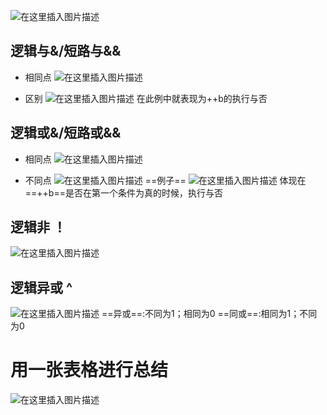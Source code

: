﻿![在这里插入图片描述](https://img-blog.csdnimg.cn/68ed0df785fb410aa73a560a4dd6e609.png?x-oss-process=image/watermark,type_ZHJvaWRzYW5zZmFsbGJhY2s,shadow_50,text_Q1NETiBATkpVU1RaSkM=,size_20,color_FFFFFF,t_70,g_se,x_16)
## 逻辑与&/短路与&&
- 相同点
![在这里插入图片描述](https://img-blog.csdnimg.cn/7ee0be73e7924cfeb9425a254463ebfd.png?x-oss-process=image/watermark,type_ZHJvaWRzYW5zZmFsbGJhY2s,shadow_50,text_Q1NETiBATkpVU1RaSkM=,size_20,color_FFFFFF,t_70,g_se,x_16)

- 区别
![在这里插入图片描述](https://img-blog.csdnimg.cn/648a9af5a91a472c8aa35ea22405e299.png?x-oss-process=image/watermark,type_ZHJvaWRzYW5zZmFsbGJhY2s,shadow_50,text_Q1NETiBATkpVU1RaSkM=,size_20,color_FFFFFF,t_70,g_se,x_16)
在此例中就表现为++b的执行与否

## 逻辑或&/短路或&&
- 相同点
![在这里插入图片描述](https://img-blog.csdnimg.cn/7fbd50d3b2c5405c9b614bbba55e7a6b.png)

- 不同点
![在这里插入图片描述](https://img-blog.csdnimg.cn/73ab2a4a8280479ba8b47033b1703545.png?x-oss-process=image/watermark,type_ZHJvaWRzYW5zZmFsbGJhY2s,shadow_50,text_Q1NETiBATkpVU1RaSkM=,size_20,color_FFFFFF,t_70,g_se,x_16)
==例子==
![在这里插入图片描述](https://img-blog.csdnimg.cn/79068ac901384af684f887f2f4768b4a.png?x-oss-process=image/watermark,type_ZHJvaWRzYW5zZmFsbGJhY2s,shadow_50,text_Q1NETiBATkpVU1RaSkM=,size_20,color_FFFFFF,t_70,g_se,x_16)
体现在 ==++b==是否在第一个条件为真的时候，执行与否


## 逻辑非 ！
![在这里插入图片描述](https://img-blog.csdnimg.cn/cfdc45384048426eaa66f924b7a67c89.png?x-oss-process=image/watermark,type_ZHJvaWRzYW5zZmFsbGJhY2s,shadow_50,text_Q1NETiBATkpVU1RaSkM=,size_20,color_FFFFFF,t_70,g_se,x_16)
## 逻辑异或 ^
![在这里插入图片描述](https://img-blog.csdnimg.cn/c9b8c61a3f994c929b2ad8c4f3ce77e7.png)
==异或==:不同为1；相同为0
==同或==:相同为1；不同为0 




# 用一张表格进行总结
![在这里插入图片描述](https://img-blog.csdnimg.cn/618fc3ab2a354e828bcc653720f0882f.png?x-oss-process=image/watermark,type_ZHJvaWRzYW5zZmFsbGJhY2s,shadow_50,text_Q1NETiBATkpVU1RaSkM=,size_20,color_FFFFFF,t_70,g_se,x_16)

